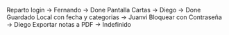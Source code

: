 Reparto 
login -> Fernando -> Done
Pantalla Cartas -> Diego -> Done
Guardado Local con fecha y categorias -> Juanvi
Bloquear con Contraseña -> Diego 
Exportar notas a PDF -> Indefinido